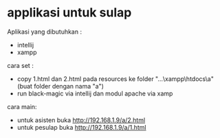 # applikasi untuk sulap

Aplikasi yang dibutuhkan :
- intellij
- xampp

cara set :
- copy 1.html dan 2.html pada resources ke folder "...\xampp\htdocs\a" (buat folder dengan nama "a")
- run black-magic via intellij dan modul apache via xamp

cara main:
- untuk asisten buka http://192.168.1.9/a/2.html
- untuk pesulap buka http://192.168.1.9/a/1.html
